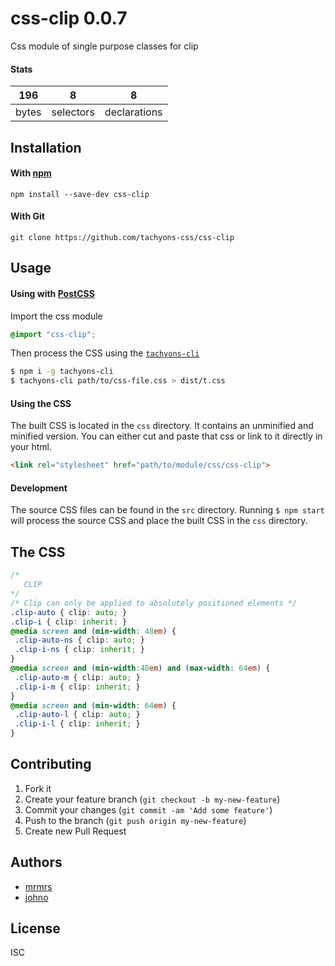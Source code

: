 # css-clip 0.0.7

Css module of single purpose classes for clip

#### Stats

196 | 8 | 8
---|---|---
bytes | selectors | declarations

## Installation

#### With [npm](https://npmjs.com)

```
npm install --save-dev css-clip
```

#### With Git

```
git clone https://github.com/tachyons-css/css-clip
```

## Usage

#### Using with [PostCSS](https://github.com/postcss/postcss)

Import the css module

```css
@import "css-clip";
```

Then process the CSS using the [`tachyons-cli`](https://github.com/tachyons-css/tachyons-cli)

```sh
$ npm i -g tachyons-cli
$ tachyons-cli path/to/css-file.css > dist/t.css
```

#### Using the CSS

The built CSS is located in the `css` directory. It contains an unminified and minified version.
You can either cut and paste that css or link to it directly in your html.

```html
<link rel="stylesheet" href="path/to/module/css/css-clip">
```

#### Development

The source CSS files can be found in the `src` directory.
Running `$ npm start` will process the source CSS and place the built CSS in the `css` directory.

## The CSS

```css
/*
   CLIP
*/
/* Clip can only be applied to absolutely positioned elements */
.clip-auto { clip: auto; }
.clip-i { clip: inherit; }
@media screen and (min-width: 48em) {
 .clip-auto-ns { clip: auto; }
 .clip-i-ns { clip: inherit; }
}
@media screen and (min-width:48em) and (max-width: 64em) {
 .clip-auto-m { clip: auto; }
 .clip-i-m { clip: inherit; }
}
@media screen and (min-width: 64em) {
 .clip-auto-l { clip: auto; }
 .clip-i-l { clip: inherit; }
}
```

## Contributing

1. Fork it
2. Create your feature branch (`git checkout -b my-new-feature`)
3. Commit your changes (`git commit -am 'Add some feature'`)
4. Push to the branch (`git push origin my-new-feature`)
5. Create new Pull Request

## Authors

* [mrmrs](http://mrmrs.io)
* [johno](http://johnotander.com)

## License

ISC
